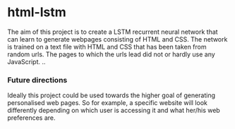 # html-lstm
The aim of this project is to create a LSTM recurrent neural network that can learn to generate webpages consisting of HTML and CSS. 
The network is trained on a text file with HTML and CSS that has been taken from random urls. The pages to which the urls lead did not or hardly use any JavaScript. 
..

### Future directions
Ideally this project could be used towards the higher goal of generating personalised web pages. So for example, a specific website will look differently depending on which user is accessing it and what her/his web preferences are. 
